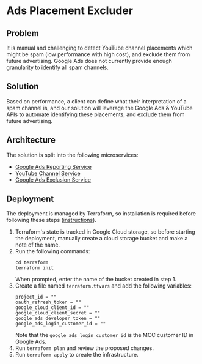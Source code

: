 # Ads Placement Excluder

## Problem

It is manual and challenging to detect YouTube channel placements which might be
spam (low performance with high cost), and exclude them from future advertising.
Google Ads does not currently provide enough granularity to identify all spam
channels.

## Solution

Based on performance, a client can define what their interpretation of a spam
channel is, and our solution will leverage the Google Ads & YouTube APIs to
automate identifying these placements, and exclude them from future advertising.

## Architecture

The solution is split into the following microservices:

- [Google Ads Reporting Service](src/services/gads_reporting/cloud_functions/ads_report/README.md)
- [YouTube Channel Service](./src/services/youtube_channel/README.md)
- [Google Ads Exclusion Service](./src/services/gads_exclusion/README.md)

## Deployment

The deployment is managed by Terraform, so installation is required before
following these steps ([instructions](https://learn.hashicorp.com/tutorials/terraform/install-cli)).

1. Terraform's state is tracked in Google Cloud storage, so before starting the
   deployment, manually create a cloud storage bucket and make a note of the
   name.
2. Run the following commands:
   ```
   cd terraform
   terraform init
   ```
   When prompted, enter the name of the bucket created in step 1.
3. Create a file named `terraform.tfvars` and add the following variables:
   ```
   project_id = ""
   oauth_refresh_token = ""
   google_cloud_client_id = ""
   google_cloud_client_secret = ""
   google_ads_developer_token = ""
   google_ads_login_customer_id = ""
   ```
   Note that the `google_ads_login_customer_id` is the MCC customer ID in Google
   Ads.
4. Run `terraform plan` and review the proposed changes.
5. Run `terraform apply` to create the infrastructure.
